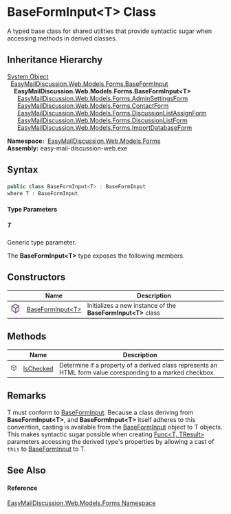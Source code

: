 BaseFormInput&lt;T> Class
=========================
A typed base class for shared utilities that provide syntactic sugar when accessing methods in derived classes.


Inheritance Hierarchy
---------------------
[System.Object][1]  
  [EasyMailDiscussion.Web.Models.Forms.BaseFormInput][2]  
    **EasyMailDiscussion.Web.Models.Forms.BaseFormInput&lt;T>**  
      [EasyMailDiscussion.Web.Models.Forms.AdminSettingsForm][3]  
      [EasyMailDiscussion.Web.Models.Forms.ContactForm][4]  
      [EasyMailDiscussion.Web.Models.Forms.DiscussionListAssignForm][5]  
      [EasyMailDiscussion.Web.Models.Forms.DiscussionListForm][6]  
      [EasyMailDiscussion.Web.Models.Forms.ImportDatabaseForm][7]  

  **Namespace:**  [EasyMailDiscussion.Web.Models.Forms][8]  
  **Assembly:** easy-mail-discussion-web.exe

Syntax
------

```csharp
public class BaseFormInput<T> : BaseFormInput
where T : BaseFormInput

```

#### Type Parameters

##### *T*
Generic type parameter.

The **BaseFormInput&lt;T>** type exposes the following members.


Constructors
------------

|                  | Name                     | Description                                                     |
| ---------------- | ------------------------ | --------------------------------------------------------------- |
| ![Public method] | [BaseFormInput&lt;T>][9] | Initializes a new instance of the **BaseFormInput&lt;T>** class |


Methods
-------

|                  | Name            | Description                                                                                                 |
| ---------------- | --------------- | ----------------------------------------------------------------------------------------------------------- |
| ![Public method] | [IsChecked][10] | Determine if a property of a derived class represents an HTML form value coresponding to a marked checkbox. |


Remarks
-------
T must conform to [BaseFormInput][2]. Because a class deriving from **BaseFormInput&lt;T>**, and **BaseFormInput&lt;T>** itself adheres to this convention, casting is available from the [BaseFormInput][2] object to T objects. This makes syntactic sugar possible when creating [Func&lt;T, TResult>][11] parameters accessing the derived type's properties by allowing a cast of `this` to [BaseFormInput][2] to T. 

See Also
--------

#### Reference
[EasyMailDiscussion.Web.Models.Forms Namespace][8]  

[1]: https://docs.microsoft.com/dotnet/api/system.object
[2]: ../BaseFormInput/README.md
[3]: ../AdminSettingsForm/README.md
[4]: ../ContactForm/README.md
[5]: ../DiscussionListAssignForm/README.md
[6]: ../DiscussionListForm/README.md
[7]: ../ImportDatabaseForm/README.md
[8]: ../README.md
[9]: _ctor.md
[10]: IsChecked.md
[11]: https://docs.microsoft.com/dotnet/api/system.func-2
[Public method]: ../../icons/pubmethod.svg "Public method"